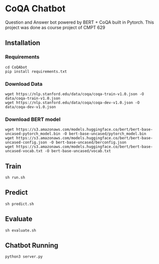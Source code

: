 # CoQA Chatbot
Question and Answer bot powered by BERT + CoQA built in Pytorch. This project was done as course project of CMPT 629 

## Installation
### Requirements
	cd CoQAbot
	pip install requirements.txt

### Download Data
	wget https://nlp.stanford.edu/data/coqa/coqa-train-v1.0.json -O data/coqa-train-v1.0.json 
	wget https://nlp.stanford.edu/data/coqa/coqa-dev-v1.0.json -O data/coqa-dev-v1.0.json 
### Download BERT model
	wget https://s3.amazonaws.com/models.huggingface.co/bert/bert-base-uncased-pytorch_model.bin -O bert-base-uncased/pytorch_model.bin
	wget https://s3.amazonaws.com/models.huggingface.co/bert/bert-base-uncased-config.json -O bert-base-uncased/berconfig.json
	wget https://s3.amazonaws.com/models.huggingface.co/bert/bert-base-uncased-vocab.txt -O bert-base-uncased/vocab.txt
## Train
	sh run.sh
## Predict 
	sh predict.sh
## Evaluate
	sh evaluate.sh
## Chatbot Running
	python3 server.py

